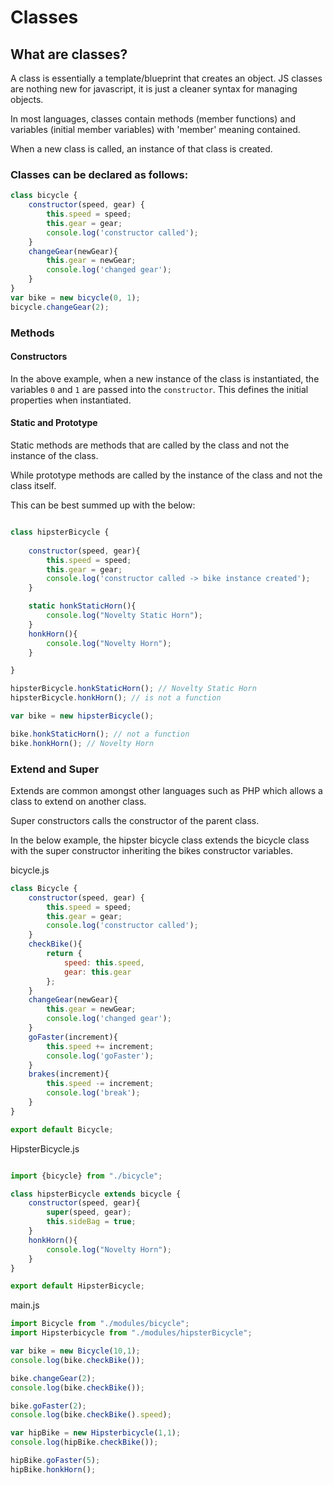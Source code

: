 # Classes

## What are classes?

A class is essentially a template/blueprint that creates an object. JS classes are nothing new for javascript, it is just a cleaner syntax for managing objects.

In most languages, classes contain methods (member functions) and variables (initial member variables) with 'member' meaning contained.

When a new class is called, an instance of that class is created.

### Classes can be declared as follows:

```javascript
class bicycle {
	constructor(speed, gear) {
		this.speed = speed;
		this.gear = gear;
		console.log('constructor called');
	}
	changeGear(newGear){
		this.gear = newGear;
		console.log('changed gear');
	}
}
var bike = new bicycle(0, 1);
bicycle.changeGear(2);
```

### Methods

#### Constructors

In the above example, when a new instance of the class is instantiated, the variables `0` and `1` are passed into the `constructor`. This defines the initial properties when instantiated.

#### Static and Prototype

Static methods are methods that are called by the class and not the instance of the class.

While prototype methods are called by the instance of the class and not the class itself.

This can be best summed up with the below:

```javascript

class hipsterBicycle {
	
	constructor(speed, gear){
		this.speed = speed;
		this.gear = gear;
		console.log('constructor called -> bike instance created');
	}

	static honkStaticHorn(){
		console.log("Novelty Static Horn");
	}
	honkHorn(){
		console.log("Novelty Horn");
	}

}

hipsterBicycle.honkStaticHorn(); // Novelty Static Horn
hipsterBicycle.honkHorn(); // is not a function

var bike = new hipsterBicycle();

bike.honkStaticHorn(); // not a function
bike.honkHorn(); // Novelty Horn

```

### Extend and Super

Extends are common amongst other languages such as PHP which allows a class to extend on another class.

Super constructors calls the constructor of the parent class.

In the below example, the hipster bicycle class extends the bicycle class with the super constructor inheriting the bikes constructor variables.

bicycle.js
```javascript
class Bicycle {
	constructor(speed, gear) {
		this.speed = speed;
		this.gear = gear;
		console.log('constructor called');
	}
	checkBike(){
		return {
			speed: this.speed, 
			gear: this.gear
		};
	}
	changeGear(newGear){
		this.gear = newGear;
		console.log('changed gear');
	}
	goFaster(increment){
		this.speed += increment;
		console.log('goFaster');
	}
	brakes(increment){
		this.speed -= increment;
		console.log('break');
	}
}

export default Bicycle;
```

HipsterBicycle.js
```javascript

import {bicycle} from "./bicycle";

class hipsterBicycle extends bicycle {
	constructor(speed, gear){
		super(speed, gear);
		this.sideBag = true;
	}
	honkHorn(){
		console.log("Novelty Horn");
	}
}

export default HipsterBicycle;
```

main.js
```javascript
import Bicycle from "./modules/bicycle";
import Hipsterbicycle from "./modules/hipsterBicycle";

var bike = new Bicycle(10,1);
console.log(bike.checkBike());

bike.changeGear(2);
console.log(bike.checkBike());

bike.goFaster(2);
console.log(bike.checkBike().speed);

var hipBike = new Hipsterbicycle(1,1);
console.log(hipBike.checkBike());

hipBike.goFaster(5);
hipBike.honkHorn();
```
